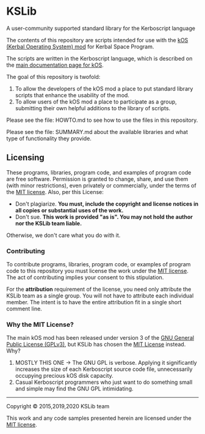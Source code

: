 # KSLib
A user-community supported standard library for the Kerboscript language 

The contents of this repository are scripts intended for use
with the [kOS (Kerbal Operating System) mod](https://github.com/KSP-KOS/KOS)
for Kerbal Space Program.

The scripts are written in the Kerboscript language, which is described
on the [main documentation page for kOS](https://ksp-kos.github.io/KOS_DOC/).

The goal of this repository is twofold:

  1. To allow the developers of the kOS mod a place to put standard
     library scripts that enhance the usability of the mod.
  2. To allow users of the kOS mod a place to participate as a group,
     submitting their own helpful additions to the library of scripts.

Please see the file: HOWTO.md to see how to use the files in this
repository.

Please see the file: SUMMARY.md about the available libraries and what type of 
functionality they provide.

## Licensing
These programs, libraries, program code, and examples of program code are free software.  Permission is granted to change, share, and use them (with minor restrictions), even privately or commercially, under the terms of the [MIT license](LICENSE).  Also, per this License:

* Don't plagiarize.  **You must, include the copyright and license notices in all copies or substantial uses of the work.**
* Don't sue.  **This work is provided "as is". You may not hold the author nor the KSLib team liable.**

Otherwise, we don't care what you do with it.

### Contributing
To contribute programs, libraries, program code, or examples of program code to this repository you must license the work under the [MIT license](LICENSE).  The act of contributing implies your consent to this stipulation.

For the **attribution** requirement of the license, you need only
attribute the KSLib team as a single group.  You will not have to
attribute each individual member.  The intent is to have
the entire attribution fit in a single short comment line.

### Why the MIT License?
The main kOS mod has been released under version 3 of the [GNU General Public License (GPLv3)](https://www.gnu.org/licenses/gpl-3.0.html), but KSLib has chosen the [MIT License](LICENSE) instead.  Why?

  1. MOSTLY THIS ONE -> The GNU GPL is verbose.  Applying it significantly increases the size of each Kerboscript source code file, unnecessarily occupying precious kOS disk capacity.
  2. Casual Kerboscript programmers who just want to do something small and simple may find the GNU GPL intimidating.
---
Copyright © 2015,2019,2020 KSLib team

This work and any code samples presented herein are licensed under the [MIT license](../LICENSE).